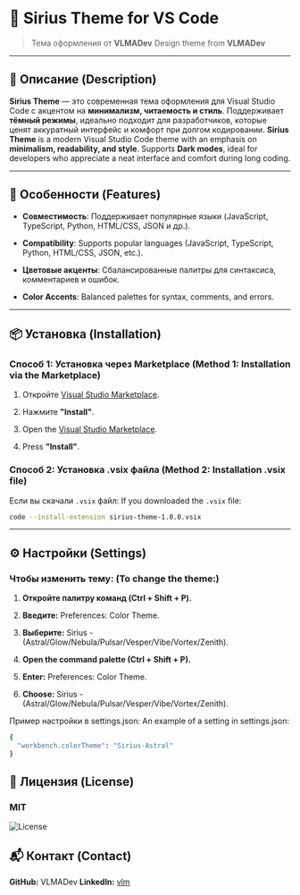 # 🌌 Sirius Theme for VS Code  
> Тема оформления от **VLMADev** 
> Design theme from **VLMADev**

---

## 📌 Описание (Description)  
**Sirius Theme** — это современная тема оформления для Visual Studio Code с акцентом на **минимализм, читаемость и стиль**. Поддерживает **тёмный режимы**, идеально подходит для разработчиков, которые ценят аккуратный интерфейс и комфорт при долгом кодировании.
**Sirius Theme** is a modern Visual Studio Code theme with an emphasis on **minimalism, readability, and style**. Supports **Dark modes**, ideal for developers who appreciate a neat interface and comfort during long coding.

---

## 🌟 Особенности  (Features)
- **Совместимость**: Поддерживает популярные языки (JavaScript, TypeScript, Python, HTML/CSS, JSON и др.).  
- **Compatibility**: Supports popular languages (JavaScript, TypeScript, Python, HTML/CSS, JSON, etc.).

- **Цветовые акценты**: Сбалансированные палитры для синтаксиса, комментариев и ошибок.   
- **Color Accents**: Balanced palettes for syntax, comments, and errors.
---

## 📦 Установка  (Installation)
### Способ 1: Установка через Marketplace  (Method 1: Installation via the Marketplace)
1. Откройте [Visual Studio Marketplace](https://marketplace.visualstudio.com/items?itemName=VLMADev.sirius-theme).  
2. Нажмите **"Install"**.  

1. Open the [Visual Studio Marketplace](https://marketplace.visualstudio.com/items?itemName=VLMADev.sirius-theme ).  
2. Press **"Install"**.

### Способ 2: Установка .vsix файла  (Method 2: Installation .vsix file)
Если вы скачали `.vsix` файл:
If you downloaded the `.vsix` file:
```bash
code --install-extension sirius-theme-1.0.0.vsix
```
---
## ⚙️ Настройки (Settings)

### Чтобы изменить тему: (To change the theme:)

1. **Откройте палитру команд (Ctrl + Shift + P).**
2. **Введите:** Preferences: Color Theme.
3. **Выберите:** Sirius - (Astral/Glow/Nebula/Pulsar/Vesper/Vibe/Vortex/Zenith).

1. **Open the command palette (Ctrl + Shift + P).**
2. **Enter:** Preferences: Color Theme.
3. **Choose:** Sirius - (Astral/Glow/Nebula/Pulsar/Vesper/Vibe/Vortex/Zenith).

Пример настройки в settings.json:
An example of a setting in settings.json:
```bash
{
  "workbench.colorTheme": "Sirius-Astral"
}
```
## 📖 Лицензия (License)

### MIT
![License](https://img.shields.io/badge/license-MIT-blue.svg?x-oss-process=image/resize,m_mfit,w_320,h_320)

## 📬 Контакт (Contact)
**GitHub:** VLMADev
**LinkedIn:** [vlm](https://www.linkedin.com/in/matveev-vladislav/)
